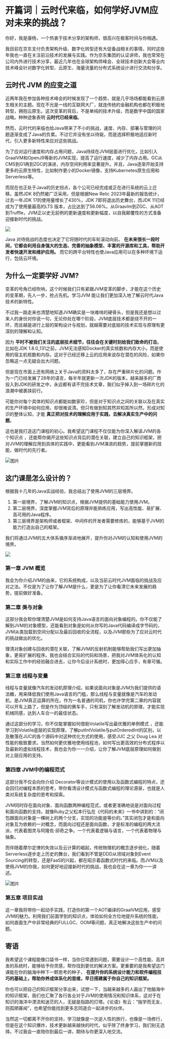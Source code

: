 # 开篇词｜云时代来临，如何学好JVM应对未来的挑战？
你好，我是康杨，一个热衷于技术分享的架构师，很高兴在极客时间与你相遇。

我目前在京东支付负责架构升级、数字化转型还有大促备战相关的事情，同时这些年我也一直在关注前沿技术的发展与实践。作为京东集团的认证讲师，我也常常在公司内外进行技术分享，最近几年也在全球架构师峰会、全球技术创新大会等业内技术峰会针对数字化转型、云原生、海量流量的分布式系统设计进行交流和分享。

## 云时代 JVM 的应变之道

近两年我在参加各种技术峰会的时候发现了一个趋势，就是几乎场场都能看到云原生相关的主题。现在不光是一线的互联网大厂，就连传统的金融机构也都在积极地转型，拥抱云原生。这次变革的背后，不是单纯的技术升级，而是数字中国的国家战略。种种迹象表明 **云时代已经来临**。

然而，云时代的来临也给Java带来了不小的挑战，速度、内存、部署与管理的问题逐渐变成了Java的负累。不过它并没有坐以待毙，而是选择积极地适应新时代，引入更多新特性来应对这些挑战。

为了应对运行速度和内存占用问题，Java持续在JVM层面进行优化，比如引入GraalVM和OpenJ9等新的JVM实现，提高了运行速度，减少了内存占用。GC从CMS到G1再到ZGC的演进，内存空间利用率显著提升。并且，Java逐渐开始支持更多的云原生特性，比如制作更小的Docker镜像，支持Kubernetes原生应用和Serverless等。

而现在也正处于Java的历史拐点，各个公司已经完成或正在进行系统的云上迁移。虽然JDK 8仍然被广泛采用，但是根据New Relic 2023年最新的报告统计，过去一年JDK 17的使用量增长了430%，JDK 7即将退出历史舞台，而JDK 11已经成为了使用量最高的LTS 版本，占比达到了56.06%。从Graavlm到ZGC、从AOT到Truffle，JVM正以史无前例的更新速度和更新幅度，以自我颠覆性的方式准备迎接新时代的挑战。

![](images/688761/f938727cf2def0a20bfd15c31yy35f11.jpg)

Java 对待挑战的态度也决定了它将随时代的车轮滚动向前。 **在未来很长一段时间，它都会利用自身强大的生态、完善的抽象模型、丰富的开源库和工具，帮助开发者快速开发和维护应用。** 而它的跨平台特性也使Java应用可以在多种环境下运行，包括云环境。

## 为什么一定要学好 JVM?

变革的号角已经吹响，这个时候我们只有紧跟JVM变革的脚步，才能在这个历史的变革期，先人一步，抢占先机。学习JVM 能让我们更加深入地了解云时代Java技术的新特性。

不过我一路走来也清楚地知道JVM确实是一块难啃的硬骨头，但是我还是想以过来人的身份对你说一句，无论你处在哪个阶段，JVM底层技术都是绕不开的一环，而且越是进行上层的架构设计与规划，就越需要对底层的技术实现与原理有更深刻的理解和认知。

因为 **平时不被我们关注的底层技术细节，往往会在关键时刻给我们致命的打击**。比如在JDK 1.8.0\_131之前，JVM无法感知Docker的真实核数和内存大小，而是使用的宿主机核数和内存。这对于已经迁移上云的应用来说存在潜在的风险，如果你忽略这一点无疑会出大问题。

但是现在市面上还有网络上关于Java的资料太多了，存在严重碎片化的问题。作为一门已经发展了28年的语言，每半年就更新一次JDK的版本，越来越多的厂商投入到JDK的研发之中，永远都有读不完技术文章，我们似乎掉入到一场碎片化的浪潮中被裹挟前行。

可能你对每个具体的知识点都能如数家珍，但是对于知识点之间的关联以及在真实的生产环境中如何应用，却很难说清。但只有做到知其然并知其所以然，形成对知识的整体认知，才能 **真正把对技术的理解应用于实践，去解决真实生产中的问题**。

这也是我打造这门课程的初心。我希望这门课程不仅仅能为你深入解读JVM的各个知识点 ，还能帮你揭开这些知识点背后的潜在关联，建立自己的知识框架，把对JVM的理解应用到具体的实践中，更能看到JVM演进的趋势，提前掌握新的技能，做时代的先行者。

![图片](images/688761/e90cd18883fdab3db02546eeba72ef35.jpg)

## 这门课是怎么设计的？

根据我十几年的Java实战经验，我总结出了使用JVM的三层境界。

1. 第一层境界，了解JVM的知识点，根据JVM提供的基础能力使用JVM。
2. 第二层境界，深度掌握JVM背后的原理并能熟练应用，写出高性能、易扩展、高可用的Java程序。
3. 第三层境界是架构师或者框架、中间件的开发者需要修炼的，能够基于JVM的能力打造出自己的框架。

我们将通过JVM的五大体系循序渐进地展开，提升你对JVM的认知和使用JVM的境界。

![](images/688761/bc7129f8ed57b94d5f2yy8yy6beea824.jpg)

### 第一章 JVM 概览

我会为你介绍JVM的由来，它的系统构成，以及当前云时代JVM面临的挑战及应对之法。不仅是为了让你了解JVM是什么，更是为了让你看清它未来发展的趋势，提前做好准备。

### 第二章 类与对象

这部分我会帮你理清楚JVM是如何支持Java语言的面向对象编程的。你不仅能了解到JVM的对象模型，还能看到对象是如何从你写的Java代码编译成字节码的，JVM从类加载到空间分配以及最后回收的全流程，以及JVM那些为了应对云时代的挑战做出的优化。

理清对象创建与回收的潜在关联，了解JVM的反射机制能够帮助我们写出更加抽象，更易扩展的程序。我也会结合实际的代码和场景，把我对JVM体系化的认知和实际工作中的经验融合进去，让你今后设计系统时，更加得心应手，有章可循。

### 第三章 线程与变量

线程与变量就像汽车的发动机原理介绍，如果说面向对象是JVM为我们提供的语法糖，用来降低我们使用Java语言的门槛，那么线程与变量就像是汽车的发动机，是JVM真正运算的所在。作为一名普通的司机，你也许学完第二章的内容就可以开车上路了，但是作为顶级的赛车手，只有深刻了解发动机的原理，才能实现机械同感，达到人车合一的最佳状态。

通过这部分的学习，你不仅能掌握如何借助Volatile写出最优雅的单例模式 ，还能学习到Volatile底层的实现原理，了解putIntVolatile与putOrderedInt的区别，以及散落在JUC的各个源码中对这种优化方式的使用，感受JUC 之父 Doug Lea 对性能的极致要求。当然如何更优雅地使用线程池，如何写出更高效的分布式程序以及最新的虚拟线程技术，我也会为你一一介绍，让你了解JVM底层原理如何做到对上层应用的支持。

### 第四章 JVM中的编程范式

这部分我不仅会向你介绍 Decorator等设计模式的使用以及函数式编程的特点，还会回归对编程本质的思考，带你看清设计模式与函数式编程的理论源泉，也就是人类对系统复杂度的思考和探索。

JVM同时存在面向对象、面向函数两种编程范式，或者更准确地说是对面向过程和面向函数的支持。就像Ruby之父松本行弘在《代码的未来》一书中讲到的：“闭包跟面向对象是一棵树上的两个分支，实现的功能是等价的。”其实闭包才是和面向对象互为依赖的一对概念，而面向过程还是面向函数，才是标准的编程的两大流派，代表着图灵与阿隆佐·邱奇之争。一个代表着逻辑与语言，一个代表着物理与抽象。

而伴随着摩尔定律的失效以及云计算的崛起，传统物理机的概念逐步弱化，随着Serverless逐步走上历史的舞台，我们看到不管是DDD从领域对象到Event Sourcing的转型，还是FaaS的兴起，都在昭示着函数式时代的来临。而JVM以及使用JVM的你我，如何更好地迎接新时代的挑战，我也会在这一章为你一一讲述。

![图片](images/688761/18f1f07ca768710baa165ab9419yy854.png)

### 第五章 项目实战

这一章我将带你一起动手实践，打造你的第一个AOT编译的GraalVM应用，感受JVM的魅力。利用我们前面学到的知识点，体验如何全方位地提升系统的性能，如何直面生产中非常经典的FULLGC、OOM等问题，真正地解决这些生产中的问题。

## 寄语

我希望这个课程能像口袋书一样，当你日常遇到问题，需要设计一个高性能、高并发的系统时，能够给予你灵感，帮你找到更优的解决方案。更重要的是我希望这门课能在你的脑海中种下一颗思考的种子， **在提升你的系统设计能力和软件编程技巧的基础上，帮助你养成体系化的思维，早日搭建属于你自己的知识框架。**

你也可以把自己的知识框架分享出来，试想一下，当越来越多的人画出了他脑海中的知识框架，我们也汇聚了各行各业对于JVM的使用情况和知识体系，这对于在知识的海洋中漂流和迷茫的人，无疑是指路的灯塔。《论语》有云：“独学而无友，则孤陋寡闻”，也希望你能找到更多志同道合一起进步的伙伴。

当然这一切都离不开你的坚持，学习就像是一次逆人性的旅行，也像是一场修行，但是在这个知识爆炸，技术更新越来越快的时代，似乎除了终身学习，我们别无选择。不过我会一直陪你到最后一讲，期待与你更深入地交流。
